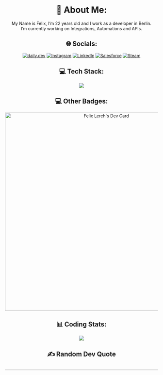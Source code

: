<h1 align="center">💫 About Me:</h1>
<p align="center">
  My Name is Felix, I’m 22 years old and I work as a developer in Berlin.
  </br>I’m currently working on Integrations, Automations and APIs.
</p>


<h2 align="center"> 🌐 Socials: </h2>
<p align="center">
  <a href="https://app.daily.dev/felixlerch"><img src="https://img.shields.io/badge/daily.dev-CE3DF3?style=for-the-badge&amp;logo=daily.dev&amp;logoColor=white" alt="daily.dev"></a>
  <a href="https://instagram.com/darksoul.felix"><img src="https://img.shields.io/badge/Instagram-%23E4405F.svg?style=for-the-badge&amp;logo=Instagram&amp;logoColor=white" alt="Instagram"></a> 
  <a href="https://linkedin.com/in/felixlerch"><img src="https://img.shields.io/badge/LinkedIn-%230077B5.svg?style=for-the-badge&amp;logo=linkedin&amp;logoColor=white" alt="LinkedIn"></a> 
  <a href="https://www.salesforce.com/trailblazer/felixlerch"><img src="https://img.shields.io/badge/Salesforce-00D8FF?style=for-the-badge&amp;logo=salesforce&amp;logoColor=white" alt="Salesforce"></a>
  <a href="https://steamcommunity.com/id/lizard_darksoul/"><img src="https://img.shields.io/badge/Steam-000000?style=for-the-badge&amp;logo=Steam&amp;logoColor=white" alt="Steam"></a>
</p>


<h2 align="center"> 💻 Tech Stack: </h2>

<p align="center">
  <a href="https://skillicons.dev">
    <img src="https://skillicons.dev/icons?i=java,spring,maven,gradle,ts,js,nodejs,npm,prisma,cs,mysql,git,gitlab,github,heroku,postman,idea,webstorm,rider,vscode,windows,linux&theme=dark&perline=11" />
  </a>
</p>

<h2 align="center"> 💻 Other Badges: </h2>

<p align="center">
  <a href="https://app.daily.dev/felixlerch"><img src="https://api.daily.dev/devcards/v2/6BnWvtQCXJtgJAvrkQEeX.png?type=wide&r=8wk" width="652" alt="Felix Lerch's Dev Card"/></a>
</p>

<h2 align="center"> 📊 Coding Stats: </h2>

<p align="center">
  <a href="https://wakatime.com"><img src="https://wakatime.com/share/@8a35a67b-f78a-43d9-a8b4-f5ff3f4ca333/7c2b7941-8756-4cf1-b684-86c6a314b262.png" /></a>
</p>

<!--
<h2 align="center"> 📊 GitHub Stats: </h2>
<p align="center">
  <img src="https://github-readme-stats.vercel.app/api?username=felixlerch&amp;theme=tokyonight&amp;hide_border=true&amp;include_all_commits=true&amp;count_private=true" alt=""><br/>
  <img src="https://github-readme-streak-stats.herokuapp.com/?user=felixlerch&amp;theme=tokyonight&amp;hide_border=true" alt=""><br/>
  <img src="https://github-readme-stats.vercel.app/api/top-langs/?username=felixlerch&amp;theme=tokyonight&amp;hide_border=true&amp;include_all_commits=true&amp;count_private=true&amp;layout=compact" alt="">
</p>

<h2 align="center"> 🏆 GitHub Trophies </h2>
<p align="center">
  <img src="https://github-profile-trophy.vercel.app/?username=felixlerch&amp;theme=tokyonight&amp;no-frame=true&amp;no-bg=false&amp;margin-w=4" alt="">
</p>
-->

<h2 align="center"> ✍️ Random Dev Quote </h2>
<p align="center">
  <img src="https://quotes-github-readme.vercel.app/api?type=vetical&amp;theme=tokyonight" alt="">
</p>

---
